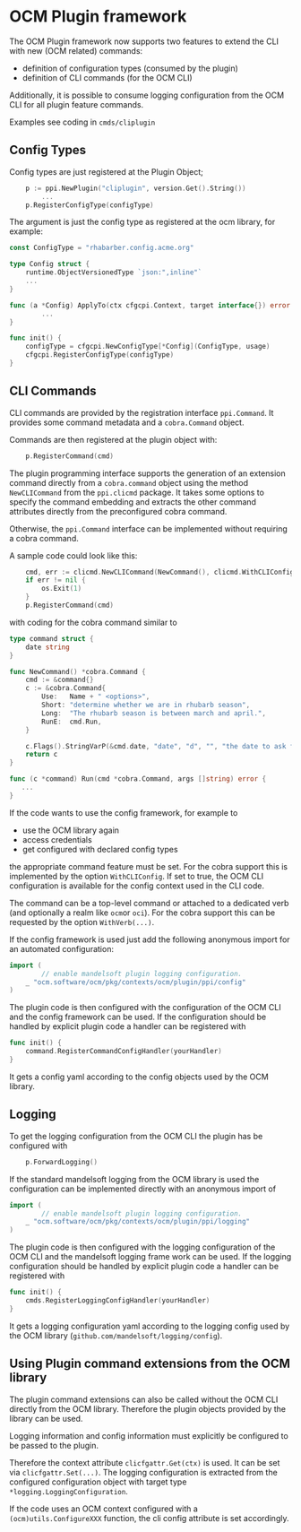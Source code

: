 # OCM Plugin framework

The OCM Plugin framework now supports two features to
extend the CLI with new (OCM related) commands:

- definition of configuration types (consumed by the plugin)
- definition of CLI commands (for the OCM CLI)

Additionally, it is possible to consume logging configuration from the OCM CLI for all
plugin feature commands.

Examples see coding in `cmds/cliplugin`

## Config Types

Config types are just registered at the Plugin Object;

```go
    p := ppi.NewPlugin("cliplugin", version.Get().String())
        ...
    p.RegisterConfigType(configType)
```

The argument is just the config type as registered at the ocm library, for example:

```go
const ConfigType = "rhabarber.config.acme.org"

type Config struct {
    runtime.ObjectVersionedType `json:",inline"`
    ...
}

func (a *Config) ApplyTo(ctx cfgcpi.Context, target interface{}) error {
        ...
}

func init() {
    configType = cfgcpi.NewConfigType[*Config](ConfigType, usage)
    cfgcpi.RegisterConfigType(configType)
}
```

## CLI Commands

CLI commands are provided by the registration interface `ppi.Command`. It
provides some command metadata and a `cobra.Command` object.

Commands are then registered at the plugin object with:

```go
    p.RegisterCommand(cmd)
```

The plugin programming interface supports the generation of an extension command directly from a
`cobra.command` object using the method `NewCLICommand` from the `ppi.clicmd` package.
It takes some options to specify the command embedding and extracts the other command attributes
directly from the preconfigured cobra command.

Otherwise, the `ppi.Command` interface  can be implemented without requiring a cobra command.

A sample code could look like this:

```go
    cmd, err := clicmd.NewCLICommand(NewCommand(), clicmd.WithCLIConfig(), clicmd.WithVerb("check"))
    if err != nil {
        os.Exit(1)
    }
    p.RegisterCommand(cmd)
```

with coding for the cobra command similar to

```go
type command struct {
    date string
}

func NewCommand() *cobra.Command {
    cmd := &command{}
    c := &cobra.Command{
        Use:   Name + " <options>",
        Short: "determine whether we are in rhubarb season",
        Long:  "The rhubarb season is between march and april.",
        RunE:  cmd.Run,
    }

    c.Flags().StringVarP(&cmd.date, "date", "d", "", "the date to ask for (MM/DD)")
    return c
}

func (c *command) Run(cmd *cobra.Command, args []string) error {
   ...
}
```

If the code wants to use the config framework, for example to

- use the OCM library again
- access credentials
- get configured with declared config types

the appropriate command feature must be set.
For the cobra support this is implemented by the option `WithCLIConfig`.
If set to true, the OCM CLI configuration is available for the config context used in the
CLI code.

The command can be a top-level command or attached to a dedicated verb (and optionally a realm like `ocm`or `oci`).
For the cobra support this can be requested by the option `WithVerb(...)`.

If the config framework is used just add the following anonymous import
for an automated configuration:

```go
import (
        // enable mandelsoft plugin logging configuration.
    _ "ocm.software/ocm/pkg/contexts/ocm/plugin/ppi/config"
)
```

The plugin code is then configured with the configuration of the OCM CLI and the config  framework
can be used.
If the configuration should be handled by explicit plugin code a handler can be registered with

```go
func init() {
    command.RegisterCommandConfigHandler(yourHandler)
}
```

It gets a config yaml according to the config objects used by the OCM library.

## Logging

To get the logging configuration from the OCM CLI the plugin has be configured with

```go
    p.ForwardLogging()
```

If the standard mandelsoft logging from the OCM library is used the configuration can
be implemented directly with an anonymous import of

```go
import (
        // enable mandelsoft plugin logging configuration.
    _ "ocm.software/ocm/pkg/contexts/ocm/plugin/ppi/logging"
)
```

The plugin code is then configured with the logging configuration of the OCM CLI and the mandelsoft logging frame work
can be used.
If the logging configuration should be handled by explicit plugin code a handler can be registered with

```go
func init() {
    cmds.RegisterLoggingConfigHandler(yourHandler)
}
```

It gets a logging configuration yaml according to the logging config used by the OCM library (`github.com/mandelsoft/logging/config`).

## Using Plugin command extensions from the OCM library

The plugin command extensions can also be called without the OCM CLI directly from the OCM library.
Therefore the plugin objects provided by the library can be used.

Logging information and config information must explicitly be configured to be passed to the
plugin.

Therefore the context attribute `clicfgattr.Get(ctx)` is used. It can be set via `clicfgattr.Set(...)`.
The logging configuration is extracted from the configured configuration object with target type `*logging.LoggingConfiguration`.

If the code uses an OCM context configured with a `(ocm)utils.ConfigureXXX` function, the cli config attribute is set accordingly.
